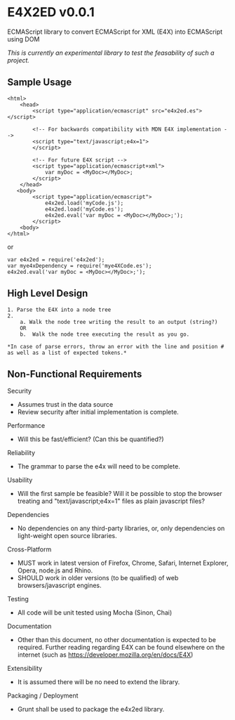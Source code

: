 E4X2ED v0.0.1
=============

ECMAScript library to convert ECMAScript  for XML (E4X) into ECMAScript using DOM

*This is currently an experimental library to test the feasability of such a project.*

Sample Usage
---------------------

    <html>
        <head>
            <script type="application/ecmascript" src="e4x2ed.es"></script>

            <!-- For backwards compatibility with MDN E4X implementation -->
            <script type="text/javascript;e4x=1">
            </script>

            <!-- For future E4X script -->
            <script type="application/ecmascript+xml">
                var myDoc = <MyDoc></MyDoc>;
            </script>
        </head>
       <body>
            <script type="application/ecmascript">
                e4x2ed.load('myCode.js');
                e4x2ed.load('myCode.es');
                e4x2ed.eval('var myDoc = <MyDoc></MyDoc>;');
            </script>
        <body>
    </html>

or

	var e4x2ed = require('e4x2ed');
	var mye4xDependency = require('mye4XCode.es');
    e4x2ed.eval('var myDoc = <MyDoc></MyDoc>;');

 High Level Design
 -----------------

	1. Parse the E4X into a node tree
 	2.
 		a. Walk the node tree writing the result to an output (string?)
    	OR
 		b.  Walk the node tree executing the result as you go.

 	*In case of parse errors, throw an error with the line and position # as well as a list of expected tokens.*

Non-Functional Requirements
---------------------------

Security
- Assumes trust in the data source
- Review security after initial implementation is complete.

Performance 
- Will this be fast/efficient? (Can this be quantified?)

Reliability
- The grammar to parse the e4x will need to be complete.

Usability
- Will the first sample be feasible? Will it be possible to stop the browser treating and "text/javascript;e4x=1" files as plain javascript files?

Dependencies
- No dependencies on any third-party libraries, or, only dependencies on light-weight open source libraries.

Cross-Platform
- MUST work in latest version of Firefox, Chrome, Safari, Internet Explorer, Opera, node.js and Rhino.
- SHOULD work in older versions (to be qualified) of web browsers/javascript engines.

Testing
- All code will be unit tested using Mocha (Sinon, Chai)

Documentation
- Other than this document, no other documentation is expected to be required. Further reading regarding E4X can be found elsewhere on the internet (such as https://developer.mozilla.org/en/docs/E4X)

Extensibility
- It is assumed there will be no need to extend the library.

Packaging / Deployment
- Grunt shall be used to package the e4x2ed library.